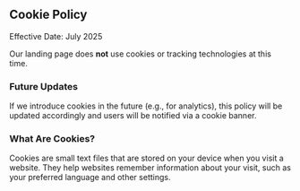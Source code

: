 ## Cookie Policy

Effective Date: July 2025

Our landing page does **not** use cookies or tracking technologies at this time.

### Future Updates

If we introduce cookies in the future (e.g., for analytics), this policy will be updated accordingly and users will be notified via a cookie banner.

### What Are Cookies?

Cookies are small text files that are stored on your device when you visit a website. They help websites remember information about your visit, such as your preferred language and other settings.
